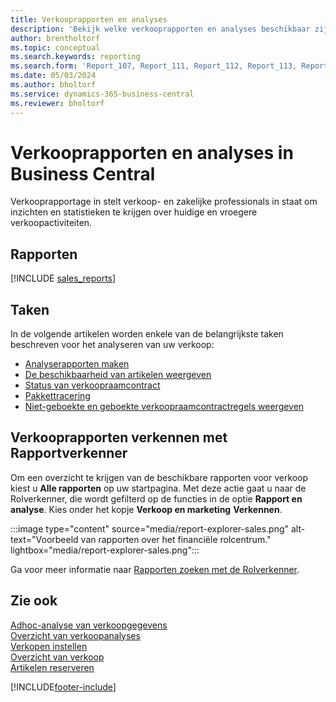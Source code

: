 ```yaml
---
title: Verkooprapporten en analyses
description: 'Bekijk welke verkooprapporten en analyses beschikbaar zijn in de standaardversie van Business Central, zodat u uw bedrijf kunt volgen.'
author: brentholtorf
ms.topic: conceptual
ms.search.keywords: reporting
ms.search.form: 'Report_107, Report_111, Report_112, Report_113, Report_119, Report_121, Report_129, Report_209, Report_708, Report_713, Report_718, Report_813, Report_7313'
ms.date: 05/03/2024
ms.author: bholtorf
ms.service: dynamics-365-business-central
ms.reviewer: bholtorf
---
```

# Verkooprapporten en analyses in Business Central

Verkooprapportage in stelt verkoop- en zakelijke professionals in staat om inzichten en statistieken te krijgen over huidige en vroegere verkoopactiviteiten.  

## Rapporten

[!INCLUDE [sales_reports](includes/sales-reports-include.md)]

## Taken

In de volgende artikelen worden enkele van de belangrijkste taken beschreven voor het analyseren van uw verkoop:

* [Analyserapporten maken](bi-how-create-analysis-views-reports.md)  
* [De beschikbaarheid van artikelen weergeven](inventory-how-availability-overview.md)
* [Status van verkoopraamcontract](sales-how-to-create-blanket-sales-orders.md#to-view-the-status-of-a-blanket-sales-order)
* [Pakkettracering](sales-how-track-packages.md)
* [Niet-geboekte en geboekte verkoopraamcontractregels weergeven](sales-how-to-create-blanket-sales-orders.md#to-view-unposted-and-posted-blanket-sales-order-lines)

## Verkooprapporten verkennen met Rapportverkenner

Om een overzicht te krijgen van de beschikbare rapporten voor verkoop kiest u **Alle rapporten** op uw startpagina. Met deze actie gaat u naar de Rolverkenner, die wordt gefilterd op de functies in de optie **Rapport en analyse**. Kies onder het kopje **Verkoop en marketing** **Verkennen**.

:::image type="content" source="media/report-explorer-sales.png" alt-text="Voorbeeld van rapporten over het financiële rolcentrum." lightbox="media/report-explorer-sales.png":::

Ga voor meer informatie naar [Rapporten zoeken met de Rolverkenner](ui-role-explorer.md).

## Zie ook

[Adhoc-analyse van verkoopgegevens](ad-hoc-analysis-sales.md)    
[Overzicht van verkoopanalyses](sales-analytics-overview.md)   
[Verkopen instellen](sales-setup-sales.md)  
[Overzicht van verkoop](sales-manage-sales.md)  
[Artikelen reserveren](inventory-how-to-reserve-items.md)

[!INCLUDE[footer-include](includes/footer-banner.md)]
